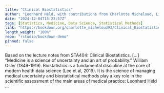 ```yaml
---
title: "Clinical Biostatistics"
author: "Leonhard Held, with contributions from Charlotte Micheloud, Lisa Hofer, Stefanie von Felten, Samuel Pawel"
date: "2024-12-04T15:23:57Z"
tags: [Statistics, Medicine, Data Science, Statistical Methods]
link: "https://bookdown.org/charlotte_micheloud93/Clinical_Biostatistics/"
length_weight: "100%"
repo: "rstudio/bookdown-demo"
pinned: false
---
```


Based on the lecture notes from STA404: Clinical Biostatistics. [...] “Medicine is a science of uncertainty and an art of probability.” William Osler (1849-1919). Biostatistics is a fundamental discipline at the core of modern health
data science (Lee et al, 2019). It is the science of
managing medical uncertainty and biostatistical methods play a key
role in the scientific assessment of the main areas of medical
practice: Leonhard Held ...
